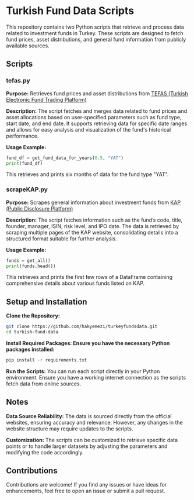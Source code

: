 # Turkish Fund Data Scripts
This repository contains two Python scripts that retrieve and process data related to investment funds in Turkey. These scripts are designed to fetch fund prices, asset distributions, and general fund information from publicly available sources.
## Scripts
### tefas.py
**Purpose:** Retrieves fund prices and asset distributions from [TEFAS (Turkish Electronic Fund Trading Platform)](https://www.tefas.gov.tr/)

**Description:** The script fetches and merges data related to fund prices and asset allocations based on user-specified parameters such as fund type, start date, and end date.
It supports retrieving data for specific date ranges and allows for easy analysis and visualization of the fund's historical performance.

**Usage Example:**
```python
fund_df = get_fund_data_for_years(0.5, "YAT")
print(fund_df)
```
This retrieves and prints six months of data for the fund type "YAT".

### scrapeKAP.py
**Purpose:** Scrapes general information about investment funds from [KAP (Public Disclosure Platform)](https://www.kap.org.tr/)

**Description:** The script fetches information such as the fund’s code, title, founder, manager, ISIN, risk level, and IPO date.
The data is retrieved by scraping multiple pages of the KAP website, consolidating details into a structured format suitable for further analysis.

**Usage Example:**
```python
funds = get_all()
print(funds.head())
```
This retrieves and prints the first few rows of a DataFrame containing comprehensive details about various funds listed on KAP.

## Setup and Installation
**Clone the Repository:**
```bash
git clone https://github.com/hakyemezi/turkeyfundsdata.git
cd turkish-fund-data
```
**Install Required Packages: Ensure you have the necessary Python packages installed:**
```bash
pip install -r requirements.txt
```
**Run the Scripts:** You can run each script directly in your Python environment. Ensure you have a working internet connection as the scripts fetch data from online sources.

## Notes
**Data Source Reliability:** The data is sourced directly from the official websites, ensuring accuracy and relevance. However, any changes in the website structure may require updates to the scripts.

**Customization:** The scripts can be customized to retrieve specific data points or to handle larger datasets by adjusting the parameters and modifying the code accordingly.

## Contributions
Contributions are welcome! If you find any issues or have ideas for enhancements, feel free to open an issue or submit a pull request.
